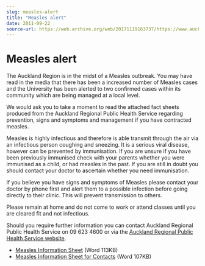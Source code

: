```yaml
---
slug: measles-alert
title: "Measles alert"
date: 2011-09-22
source-url: https://web.archive.org/web/20171119163737/https://www.auckland.ac.nz/en/about/news-events-and-notices/notices/notices-2011/2011/09/22/Measles-alert.html
---
```

Measles alert
=============

The Auckland Region is in the midst of a Measles outbreak. You may have read in the media that there has been a increased number of Measles cases and the University has been alerted to two confirmed cases within its community which are being managed at a local level.

We would ask you to take a moment to read the attached fact sheets produced from the Auckland Regional Public Health Service regarding prevention, signs and symptoms and management if you have contracted measles.

Measles is highly infectious and therefore is able transmit through the air via an infectious person coughing and sneezing. It is a serious viral disease, however can be prevented by immunisation. If you are unsure if you have been previously immunised check with your parents whether you were immunised as a child, or had measles in the past. If you are still in doubt you should contact your doctor to ascertain whether you need immunisation.

If you believe you have signs and symptoms of Measles please contact your doctor by phone first and alert them to a possible infection before going directly to their clinic. This will prevent transmission to others.

Please remain at home and do not come to work or attend classes until you are cleared fit and not infectious.

Should you require further information you can contact Auckland Regional Public Health Service on 09 623 4600 or via the [Auckland Regional Public Health Service website](http://www.arphs.govt.nz/notifiable/measles.asp).

*   [Measles Information Sheet](https://www.auckland.ac.nz/content/dam/uoa/central/about/news-events-notices/notices/documents/Measles%20Information%20Sheet_Sept%202011.doc) (Word 113KB)
*   [Measles Information Sheet for Contacts](https://www.auckland.ac.nz/content/dam/uoa/central/about/news-events-notices/notices/documents/Measles%20information%20for%20contacts_%20Sept%202011.doc) (Word 107KB)